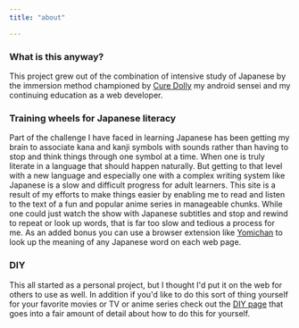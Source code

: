```yaml
---
title: "about"

---
```


### What is this anyway?

This project grew out of the combination of intensive study of Japanese by the immersion method championed by [Cure Dolly](https://www.youtube.com/channel/UCkdmU8hGK4Fg3LghTVtKltQ) my android sensei and my continuing education as a web developer. 

### Training wheels for Japanese literacy 

Part of the challenge I have faced in learning Japanese has been getting my brain to associate kana and kanji symbols with sounds rather than having to stop and think things through one symbol at a time. When one is truly literate in a language that should happen naturally. But getting to that level with a new language and especially one with a complex writing system like Japanese is a slow and difficult progress for adult learners. This site is a result of my efforts to make things easier by enabling me to read and listen to the text of a fun and popular anime series in manageable chunks. While one could just watch the show with Japanese subtitles and stop and rewind to repeat or look up words, that is far too slow and tedious a process for me. As an added bonus you can use a browser extension like [Yomichan](https://foosoft.net/projects/yomichan/) to look up the meaning of any Japanese word on each web page.

### DIY

This all started as a personal project, but I thought I'd put it on the web for others to use as well. In addition if you'd like to do this sort of thing yourself for your favorite movies or TV or anime series check out the [DIY page](diy.html) that goes into a fair amount of detail about how to do this for yourself. 



